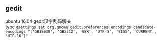## gedit 
 ubuntu 16.04 gedit汉字乱码解决  
 type `gsettings set org.gnome.gedit.preferences.encodings candidate-encodings "['GB18030', 'GB2312', 'GBK', 'UTF-8', 'BIG5', 'CURRENT', 'UTF-16']"`

